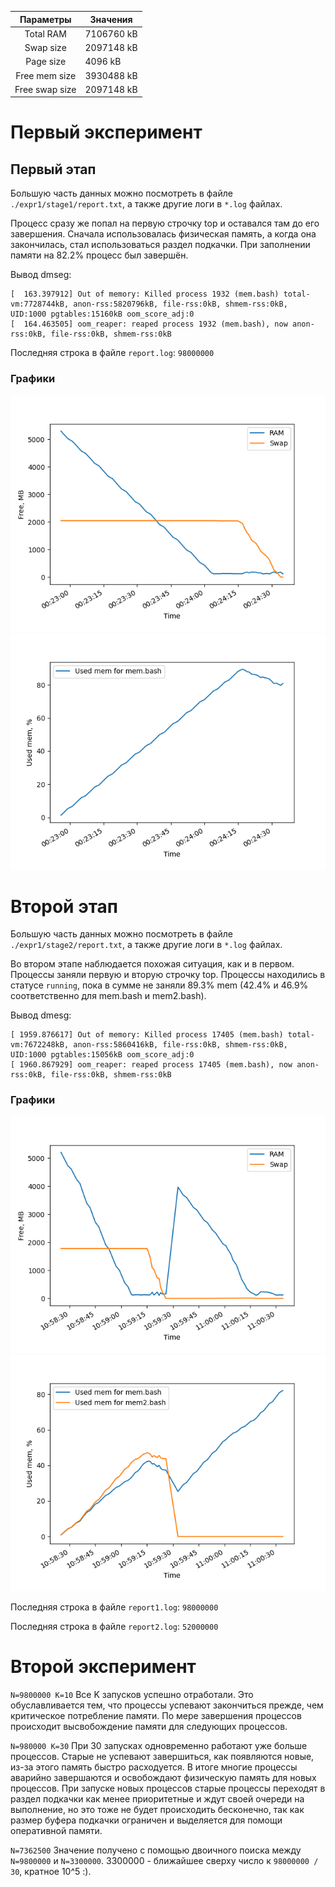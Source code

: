 |   Параметры    | Значения   |
|:--------------:|------------|
| Total RAM      | 7106760 kB |
| Swap size      | 2097148 kB |
| Page size      | 4096 kB    |
| Free mem size  | 3930488 kB |
| Free swap size | 2097148 kB |

# Первый эксперимент

## Первый этап
Большую часть данных можно посмотреть в файле `./expr1/stage1/report.txt`, а также другие логи в `*.log` файлах.

Процесс сразу же попал на первую строчку top и оставался там до его завершения. Сначала использовалась физическая память, а когда она закончилась, стал использоваться раздел подкачки. При заполнении памяти на 82.2% процесс был завершён.

Вывод dmseg:
```
[  163.397912] Out of memory: Killed process 1932 (mem.bash) total-vm:7728744kB, anon-rss:5820796kB, file-rss:0kB, shmem-rss:0kB, UID:1000 pgtables:15160kB oom_score_adj:0
[  164.463505] oom_reaper: reaped process 1932 (mem.bash), now anon-rss:0kB, file-rss:0kB, shmem-rss:0kB
```

Последняя строка в файле `report.log`: `98000000`

### Графики
![image info](./expr1/stage1/free_sys.png)
![image info](./expr1/stage1/used_mem.png)

# Второй этап

Большую часть данных можно посмотреть в файле `./expr1/stage2/report.txt`, а также другие логи в `*.log` файлах.

Во втором этапе наблюдается похожая ситуация, как и в первом. Процессы заняли первую и вторую строчку top. Процессы находились в статусе `running`, пока в сумме не заняли 89.3% mem (42.4% и 46.9% соответственно для mem.bash и mem2.bash).

Вывод dmesg:
```
[ 1959.876617] Out of memory: Killed process 17405 (mem.bash) total-vm:7672248kB, anon-rss:5860416kB, file-rss:0kB, shmem-rss:0kB, UID:1000 pgtables:15056kB oom_score_adj:0
[ 1960.867929] oom_reaper: reaped process 17405 (mem.bash), now anon-rss:0kB, file-rss:0kB, shmem-rss:0kB
```

### Графики
![image info](./expr1/stage2/free_sys.png)
![image info](./expr1/stage2/used_mem.png)

Последняя строка в файле `report1.log`: `98000000`

Последняя строка в файле `report2.log`: `52000000`

# Второй эксперимент

`N=9800000 K=10` Все K запусков успешно отработали. Это обуславливается тем, что процессы успевают закончиться прежде, чем критическое потребление памяти. По мере завершения процессов происходит высвобождение памяти для следующих процессов.

`N=980000 K=30` При 30 запусках одновременно работают уже больше процессов. Старые не успевают завершиться, как появляются новые, из-за этого память быстро расходуется. В итоге многие процессы аварийно завершаются и освобождают физическую память для новых процессов. При запуске новых процессов старые процессы переходят в раздел подкачки как менее приоритетные и ждут своей очереди на выполнение, но это тоже не будет происходить бесконечно, так как размер буфера подкачки ограничен и выделяется для помощи оперативной памяти.

`N=7362500` Значение получено с помощью двоичного поиска между `N=9800000` и `N=3300000`. 3300000 - ближайшее сверху число к `98000000 / 30`, кратное 10^5 :).
